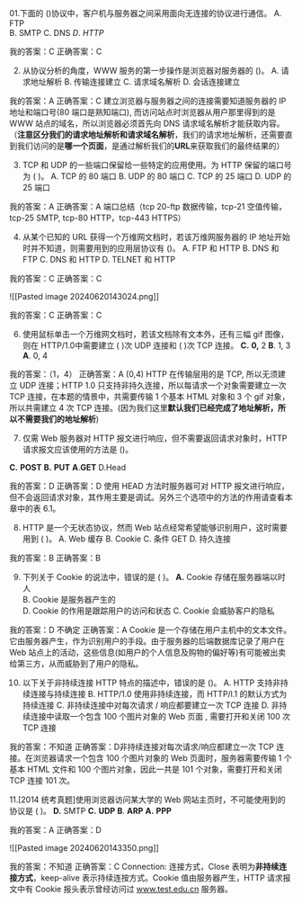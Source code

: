 01.下面的 ()协议中，客户机与服务器之间采用面向无连接的协议进行通信。
A. FTP   
B. SMTP
C. DNS
$D.$ $HTTP$

我的答案：C
正确答案：C

02. 从协议分析的角度，WWW 服务的第一步操作是浏览器对服务器的 ()。
A. 请求地址解析
B. 传输连接建立
C. 请求域名解析
D. 会话连接建立

我的答案：A
正确答案：C 建立浏览器与服务器之间的连接需要知道服务器的 IP 地址和端口号(80 端口是熟知端口), 而访问站点时浏览器从用户那里得到的是 WWW 站点的域名，所以浏览器必须首先向 DNS 请求域名解析才能获取内容。（**注意区分我们的请求地址解析和请求域名解析**，我们的请求地址解析，还需要直到我们访问的是**哪一个页面**，是通过解析我们的**URL**来获取我们的最终结果的）


03. TCP 和 UDP 的一些端口保留给一些特定的应用使用。为 HTTP 保留的端口号为 ( )。
A. TCP 的 80 端口
B. UDP 的 80 端口
C. TCP 的 25 端口
D. UDP 的 25 端口

我的答案：A
正确答案：A 端口总结（tcp 20-ftp 数据传输，tcp-21 空值传输，tcp-25 SMTP, tcp-80 HTTP，tcp-443 HTTPS）

04. 从某个已知的 URL 获得一个万维网文档时，若该万维网服务器的 IP 地址开始时并不知道，则需要用到的应用层协议有 ()。
A. FTP 和 HTTP
B. DNS 和 FTP
C. DNS 和 HTTP
D. TELNET 和 HTTP

我的答案：C
正确答案：C

![[Pasted image 20240620143024.png]]

我的答案：C
正确答案：C

06. 使用鼠标单击一个万维网文档时，若该文档除有文本外，还有三幅 gif 图像，则在 HTTP/1.0中需要建立 ( )次 UDP 连接和 ( )次 TCP 连接。
$\mathbf{C. }$ $\mathbf{0, }$ 2
$\mathbf{B} .$ 1, 3
$\mathbf{A} .$ 0, 4

我的答案：（1，4）
正确答案：A (0,4) HTTP 在传输层用的是 TCP, 所以无须建立 UDP 连接；HTTP 1.0 只支持非持久连接，所以每请求一个对象需要建立一次 TCP 连接，在本题的情景中，共需要传输 1 个基本 HTML 对象和 3 个 gif 对象，所以共需建立 4 次 TCP 连接。(因为我们这里**默认我们已经完成了地址解析，所以不需要我们的地址解析**)

07. 仅需 Web 服务器对 HTTP 报文进行响应，但不需要返回请求对象时，HTTP 请求报文应该使用的方法是 ()。

$\mathbf{C. }$ $\mathbf{POST}$
$\mathbf{B. }$ $\mathbf{PUT}$
$\mathbf{A} . \textbf{GET}$
D.Head

我的答案：D
正确答案：D 使用 HEAD 方法时服务器可对 HTTP 报文进行响应，但不会返回请求对象，其作用主要是调试。另外三个选项中的方法的作用请查看本章中的表 6.1。


08. HTTP 是一个无状态协议，然而 Web 站点经常希望能够识别用户，这时需要用到 ( )。
A. Web 缓存   B. Cookie   C. 条件 GET   D. 持久连接

我的答案：B
正确答案：B

09. 下列关于 Cookie 的说法中，错误的是 ( )。
$\mathbf{A.}$ Cookie 存储在服务器端以时人  
B.   Cookie 是服务器产生的  
D.   Cookie 的作用是跟踪用户的访问和状态
C. Cookie 会威胁客户的隐私

我的答案：D 不确定
正确答案：A Cookie 是一个存储在用户主机中的文本文件。它由服务器产生，作为识别用户的手段。由于服务器的后端数据库记录了用户在 Web 站点上的活动，这些信息(如用户的个人信息及购物的偏好等)有可能被出卖给第三方，从而威胁到了用户的隐私。

10. 以下关于非持续连接 HTTP 特点的描述中，错误的是 ()。
A. HTTP 支持非持续连接与持续连接
B. HTTP/1.0 使用非持续连接，而 HTTP/l.1 的默认方式为持续连接
C.  非持续连接中对每次请求 / 响应都要建立一次  TCP 连接  D.  非持续连接中读取一个包含  100 个图片对象的  Web 页面 , 需要打开和关闭  100 次 TCP 连接

我的答案：不知道
正确答案：D非持续连接对每次请求/响应都建立一次 TCP 连接。在浏览器请求一个包含 100 个图片对象的 Web 页面时，服务器需要传输 1 个基本 HTML 文件和 100 个图片对象，因此一共是 101 个对象，需要打开和关闭 TCP 连接 101 次。

11.[2014 统考真题]使用浏览器访问某大学的 Web 网站主页时，不可能使用到的协议是 ( )。
$\mathbf{D.}$ SMTP
$\mathbf{C.~UDP}$
$\mathbf{B} .$ $\mathbf{ARP}$
$\mathbf{A.~PPP}$

我的答案：A
正确答案：D

![[Pasted image 20240620143350.png]]


我的答案：不知道
正确答案：C Connection: 连接方式，Close 表明为**非持续连接方式**，keep-alive 表示持续连按方式。Cookie 值由服务器产生，HTTP 请求报文中有 Cookie 报头表示曾经访问过 www.test.edu.cn 服务器。